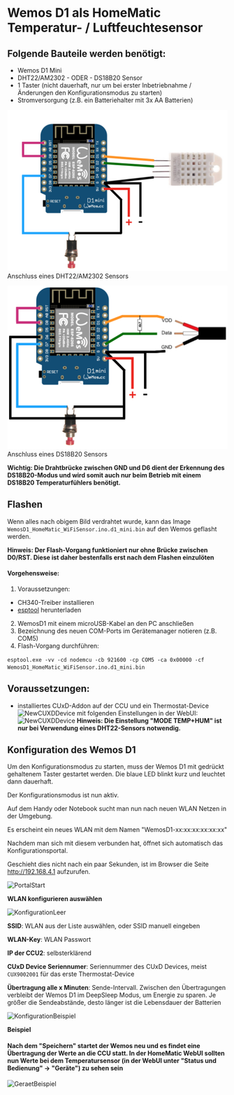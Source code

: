 # Wemos D1 als HomeMatic Temperatur- / Luftfeuchtesensor  

## Folgende Bauteile werden benötigt:
- Wemos D1 Mini
- DHT22/AM2302  - ODER - DS18B20 Sensor
- 1 Taster (nicht dauerhaft, nur um bei erster Inbetriebnahme / Änderungen den Konfigurationsmodus zu starten)
- Stromversorgung (z.B. ein Batteriehalter mit 3x AA Batterien)

![Anschlussplan](Images/Anschlussplan_DHT22.png)
Anschluss eines DHT22/AM2302 Sensors

![Anschlussplan](Images/Anschlussplan_DS18B20.png)
Anschluss eines DS18B20 Sensors

**Wichtig: Die Drahtbrücke zwischen GND und D6 dient der Erkennung des DS18B20-Modus und wird somit auch nur beim Betrieb mit einem DS18B20 Temperaturfühlers benötigt.**

## Flashen
Wenn alles nach obigem Bild verdrahtet wurde, kann das Image ```WemosD1_HomeMatic_WiFiSensor.ino.d1_mini.bin``` auf den Wemos geflasht werden.

**Hinweis: Der Flash-Vorgang funktioniert nur ohne Brücke zwischen D0/RST. Diese ist daher bestenfalls erst nach dem Flashen einzulöten** 

#### Vorgehensweise:
1. Voraussetzungen:
  - CH340-Treiber installieren
  - [esptool](https://github.com/igrr/esptool-ck/releases) herunterladen
2. WemosD1 mit einem microUSB-Kabel an den PC anschließen
3. Bezeichnung des neuen COM-Ports im Gerätemanager notieren (z.B. COM5)
4. Flash-Vorgang durchführen: 

  ```esptool.exe -vv -cd nodemcu -cb 921600 -cp COM5 -ca 0x00000 -cf WemosD1_HomeMatic_WiFiSensor.ino.d1_mini.bin```

## Voraussetzungen: 
- installiertes CUxD-Addon auf der CCU und ein Thermostat-Device 
![NewCUXDDevice](Images/CUxD_Device_erzeugen.png)
mit folgenden Einstellungen in der WebUI:
![NewCUXDDevice](Images/CCU_Geraeteeinstellung.png)
**Hinweis: Die Einstellung "MODE TEMP+HUM" ist nur bei Verwendung eines DHT22-Sensors notwendig.**

## Konfiguration des Wemos D1
Um den Konfigurationsmodus zu starten, muss der Wemos D1 mit gedrückt gehaltenem Taster gestartet werden.
Die blaue LED blinkt kurz und leuchtet dann dauerhaft. 

Der Konfigurationsmodus ist nun aktiv.

Auf dem Handy oder Notebook sucht man nun nach neuen WLAN Netzen in der Umgebung. 

Es erscheint ein neues WLAN mit dem Namen "WemosD1-xx:xx:xx:xx:xx:xx"

Nachdem man sich mit diesem verbunden hat, öffnet sich automatisch das Konfigurationsportal.

Geschieht dies nicht nach ein paar Sekunden, ist im Browser die Seite http://192.168.4.1 aufzurufen.

![PortalStart](Images/Konfiguration_Startseite.png)

**WLAN konfigurieren auswählen**

![KonfigurationLeer](Images/Konfiguration_Leer.png)

**SSID**: WLAN aus der Liste auswählen, oder SSID manuell eingeben

**WLAN-Key**: WLAN Passwort

**IP der CCU2**: selbsterklärend

**CUxD Device Seriennumer**: Seriennummer des CUxD Devices, meist ```CUX9002001``` für das erste Thermostat-Device

**Übertragung alle x Minuten**: Sende-Intervall. Zwischen den Übertragungen verbleibt der Wemos D1 im DeepSleep Modus, um Energie zu sparen. Je größer die Sendeabstände, desto länger ist die Lebensdauer der Batterien

![KonfigurationBeispiel](Images/Konfiguration_Beispiel.png)

**Beispiel**

#### Nach dem "Speichern" startet der Wemos neu und es findet eine Übertragung der Werte an die CCU statt. In der HomeMatic WebUI sollten nun Werte bei dem Temperatursensor (in der WebUI unter "Status und Bedienung" -> "Geräte") zu sehen sein
![GeraetBeispiel](Images/Geraet_WebUI_Beispiel.png)


